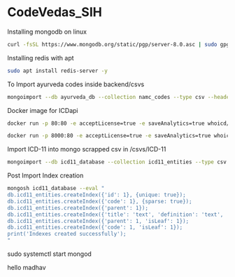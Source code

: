 # CodeVedas_SIH


Installing mongodb on linux
```bash
curl -fsSL https://www.mongodb.org/static/pgp/server-8.0.asc | sudo gpg -o /etc/apt/trusted.gpg.d/mongodb-server-8.0.gpg --dearmor && echo "deb [ arch=amd64,arm64 ] https://repo.mongodb.org/apt/ubuntu jammy/mongodb-org/8.0 multiverse" | sudo tee /etc/apt/sources.list.d/mongodb-org-8.0.list && sudo apt update && sudo apt install mongodb-org -y
```

Installing redis with apt
```bash
sudo apt install redis-server -y
```


To Import ayurveda codes inside backend/csvs
```bash
mongoimport --db ayurveda_db --collection namc_codes --type csv --headerline --file "NAMC_FINAL.csv"
```

Docker image for ICDapi
```bash
docker run -p 80:80 -e acceptLicense=true -e saveAnalytics=true whoicd/icd-api
```

```bash
docker run -p 8000:80 -e acceptLicense=true -e saveAnalytics=true whoicd/icd-api 
```

Import ICD-11 into mongo scrapped csv in /csvs/ICD-11
```bash
mongoimport --db icd11_database --collection icd11_entities --type csv --headerline --file icd11_mms.csv
```

Post Import Index creation
```bash
mongosh icd11_database --eval "
db.icd11_entities.createIndex({'id': 1}, {unique: true});
db.icd11_entities.createIndex({'code': 1}, {sparse: true});
db.icd11_entities.createIndex({'parent': 1});
db.icd11_entities.createIndex({'title': 'text', 'definition': 'text', 'synonyms': 'text'});
db.icd11_entities.createIndex({'parent': 1, 'isLeaf': 1});
db.icd11_entities.createIndex({'code': 1, 'isLeaf': 1});
print('Indexes created successfully');
"
```

sudo systemctl start mongod

hello madhav